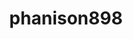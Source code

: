 ---
title: phanison898
github: https://github.com/phanison898
mode: dark
transition: 3s
archetype:
- Cool Banner
- Little Bit of Everything
- Stats and Metrics
---